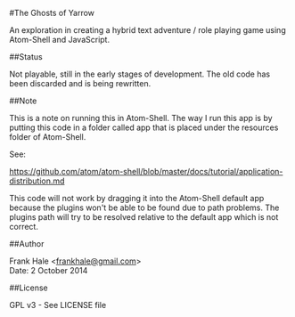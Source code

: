 #The Ghosts of Yarrow

An exploration in creating a  hybrid text adventure / role playing game using Atom-Shell
and JavaScript.

##Status

Not playable, still in the early stages of development. The old code has been discarded
and is being rewritten.

##Note

This is a note on running this in Atom-Shell. The way I run this app is by putting
this code in a folder called app that is placed under the resources folder of Atom-Shell.

See:

https://github.com/atom/atom-shell/blob/master/docs/tutorial/application-distribution.md

This code will not work by dragging it into the Atom-Shell default app because the
plugins won't be able to be found due to path problems. The plugins path will try
to be resolved relative to the default app which is not correct.

##Author

Frank Hale &lt;frankhale@gmail.com&gt;  
Date: 2 October 2014

##License

GPL v3 - See LICENSE file
